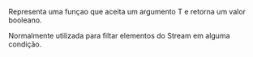 Representa uma funçao que aceita um argumento T
e retorna um valor booleano.

Normalmente utilizada para filtar elementos do Stream
em alguma condição.